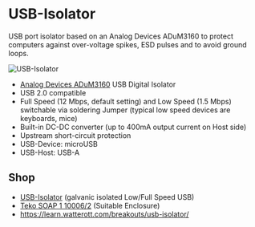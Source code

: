 # USB-Isolator
USB port isolator based on an Analog Devices ADuM3160 to protect computers against over-voltage spikes, ESD pulses and to avoid ground loops.

![USB-Isolator](https://github.com/watterott/USB-Isolator/raw/master/hardware/USB-Isolator_v11.jpg)

* [Analog Devices ADuM3160](http://www.analog.com/en/products/interface-isolation/isolation/standard-digital-isolators/adum3160.html) USB Digital Isolator 
* USB 2.0 compatible
* Full Speed (12 Mbps, default setting) and Low Speed (1.5 Mbps) switchable via soldering Jumper (typical low speed devices are keyboards, mice)
* Built-in DC-DC converter (up to 400mA output current on Host side)
* Upstream short-circuit protection
* USB-Device: microUSB
* USB-Host: USB-A


## Shop
* [USB-Isolator](https://shop.watterott.com/USB-Isolator-galvanische-Trennung) (galvanic isolated Low/Full Speed USB)
* [Teko SOAP 1 10006/2](https://www.watterott.com/de/Teko-SOAP1-10006-2-5) (Suitable Enclosure)  
* https://learn.watterott.com/breakouts/usb-isolator/
